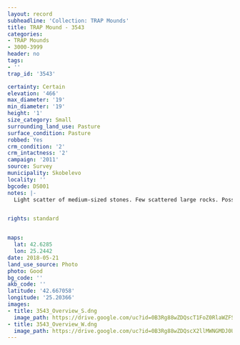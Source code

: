 ```yaml
---
layout: record
subheadline: 'Collection: TRAP Mounds'
title: TRAP Mound - 3543
categories:
- TRAP Mounds
- 3000-3999
header: no
tags:
- ''
trap_id: '3543'

certainty: Certain
elevation: '466'
max_diameter: '19'
min_diameter: '19'
height: '1'
size_category: Small
surrounding_land_use: Pasture
surface_condition: Pasture
robbed: Yes
crm_condition: '2'
crm_intactness: '2'
campaign: '2011'
source: Survey
municipality: Skobelevo
locality: ''
bgcode: DS001
notes: |-
  Light scatter of medium-sized stones. Few scattered large rocks. Possible excavation carried out on western side (old excavation work). Uniform earth displacement from mound suggests this excavation. Almost completely dug out side.


rights: standard


maps:
  lat: 42.6285
  lon: 25.2442
date: 2018-05-21
land_use_source: Photo
photo: Good
bg_code: ''
akb_code: ''
latitude: '42.667058'
longitude: '25.20366'
images:
- title: 3543_Overview_S.dng
  image_path: https://drive.google.com/uc?id=0B3Rg88wZDQscT1FoZ0RlaWZFSDA
- title: 3543_Overview_W.dng
  image_path: https://drive.google.com/uc?id=0B3Rg88wZDQscX2llMWNGMDJ0UFU
---
```


